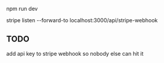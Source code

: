 npm run dev

stripe listen --forward-to localhost:3000/api/stripe-webhook

## TODO

add api key to stripe webhook so nobody else can hit it

